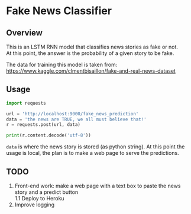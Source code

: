 # Fake News Classifier
## Overview
This is an LSTM RNN model that classifies news stories as fake or not.  
At this point, the answer is the probability of a given story to be fake.

The data for training this model is taken from: https://www.kaggle.com/clmentbisaillon/fake-and-real-news-dataset

## Usage
```python
import requests

url = 'http://localhost:9000/fake_news_prediction'
data = 'the news are TRUE, we all must believe that!'
r = requests.post(url, data)

print(r.content.decode('utf-8'))
``` 
`data` is where the news story is stored (as python string). At this point the usage is local, the plan is to make
a web page to serve the predictions.



## TODO
1. Front-end work: make a web page with a text box to paste the news story and a predict button  
   1.1 Deploy to Heroku
2. Improve logging